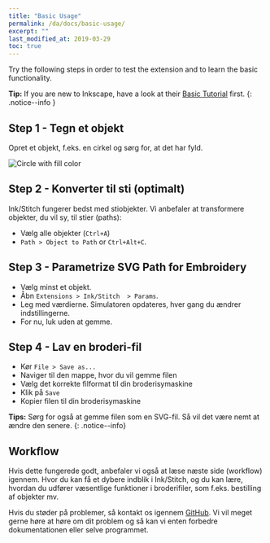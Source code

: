 ```yaml
---
title: "Basic Usage"
permalink: /da/docs/basic-usage/
excerpt: ""
last_modified_at: 2019-03-29
toc: true
---
```

Try the following steps in order to test the extension and to learn the basic functionality.

**Tip:** If you are new to Inkscape, have a look at their [Basic Tutorial](https://inkscape.org/en/doc/tutorials/basic/tutorial-basic.html) first.
{: .notice--info }

## Step 1 - Tegn et objekt

Opret et objekt, f.eks. en cirkel og sørg for, at det har fyld.

![Circle with fill color](/assets/images/docs/en/basic-usage-circle-fill-color.png)

## Step 2 - Konverter til sti (optimalt)

Ink/Stitch fungerer bedst med stiobjekter. Vi anbefaler at transformere objekter, du vil sy, til stier (paths):

* Vælg alle objekter (`Ctrl+A`)
* `Path > Object to Path` or `Ctrl+Alt+C`.

## Step 3 - Parametrize SVG Path for Embroidery

* Vælg minst et objekt.
* Åbn `Extensions > Ink/Stitch  > Params`.
* Leg med værdierne. Simulatoren opdateres, hver gang du ændrer indstillingerne.
* For nu, luk uden at gemme.

## Step 4 - Lav en broderi-fil

* Kør `File > Save as...`
* Naviger til den mappe, hvor du vil gemme filen
* Vælg det korrekte filformat til din broderisymaskine
* Klik på `Save`
* Kopier filen til din broderisymaskine

**Tips:** Sørg for også at gemme filen som en SVG-fil. Så vil det  være nemt at ændre den senere.
{: .notice--info}

## Workflow

Hvis dette fungerede godt, anbefaler vi også at læse næste side (workflow) igennem. Hvor du kan få et dybere indblik i Ink/Stitch, og du kan lære, hvordan du udfører væsentlige funktioner i broderifiler, som f.eks. bestilling af objekter mv.

Hvis du støder på problemer, så kontakt os igennem [GitHub](https://github.com/inkstitch/inkstitch/issues/). Vi vil meget gerne høre at høre om dit problem og så kan vi enten forbedre dokumentationen eller selve programmet.

